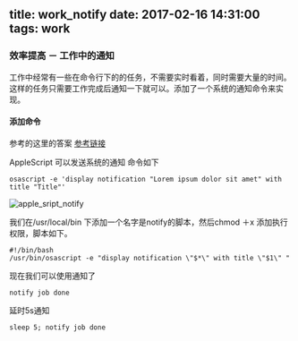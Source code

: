 title: work_notify
date: 2017-02-16 14:31:00
tags: work
---

### 效率提高 － 工作中的通知
工作中经常有一些在命令行下的的任务，不需要实时看着，同时需要大量的时间。
这样的任务只需要工作完成后通知一下就可以。添加了一个系统的通知命令来实现。

#### 添加命令
参考的这里的答案  [参考链接](http://apple.stackexchange.com/questions/57412/how-can-i-trigger-a-notification-center-notification-from-an-applescript-or-shel)

AppleScript 可以发送系统的通知 命令如下

```
osascript -e 'display notification "Lorem ipsum dolor sit amet" with title "Title"'
```

![apple_sript_notify](/uploads/apple_sript_notify.png)

我们在/usr/local/bin 下添加一个名字是notify的脚本，然后chmod ＋x 添加执行权限，脚本如下。

```
#!/bin/bash
/usr/bin/osascript -e "display notification \"$*\" with title \"$1\" "
```

现在我们可以使用通知了

```
notify job done
```

延时5s通知

```
sleep 5; notify job done
```


